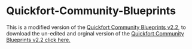 Quickfort-Community-Blueprints
==============================

This is a modified version of the [Quickfort Community Blueprints v2.2]( http://dwarffortresswiki.org/index.php/Quickfort_Community_Blueprints), to download the un-edited and orginal version of the [Quickfort Community Blueprints v2.2 click here.](http://www.mediafire.com/download/2x40cv93i9gd1r0/Community_Quickfort_Blueprints_v2.2.zip)
